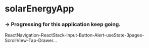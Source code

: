# solarEnergyApp

### -> Progressing for this application keep going. 


ReactNavigation-ReactStack-Input-Button-Alert-useState-3pages-ScrollView-Tap-Drawer...
